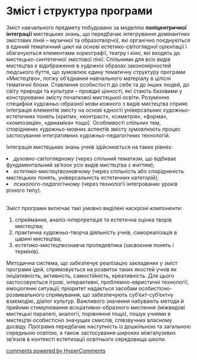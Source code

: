 <div id="hypercomments_widget" class="js-hypercomments-widget invisible"></div>

Зміст і структура програми
=============================================
<p>Зміст навчального предмету побудовано за моделлю <b>поліцентричної інтеграції</b> мистецьких знань, що передбачає інтегрування домінантних змістових ліній – музичної та образотворчої, які органічно поєднуються в єдиний тематичний цикл на основі естетико-світоглядної орієнтації і збагачуються елементами хореографії, театру і кіно, які входять до мистецько-синтетичної змістової лінії. Спільними для всіх видів мистецтва є відображення в художніх образах закономірностей людського буття, що зумовлює єдину тематичну структуру програми «Мистецтво», логіку  об’єднання навчального матеріалу в цілісні тематичні блоки. Ставлення особистості до себе та до інших людей, до світу природи та культури – провідні цінності, які стають базовими у конструюванні змісту початкової мистецької освіти. Розумінню специфіки художньо-образної мови кожного з видів мистецтва сприяє інтеграція елементів змісту на основі єдності універсальних художньо-естетичних понять («ритм», «контраст», «симетрія», «форма», «композиція», «динаміка» тощо).  Особливості спільних тем, споріднених художньо-мовних аспектів змісту зумовлюють процес застосування інтегративних художньо-педагогічних технологій.</p>
<p>Інтеграція мистецьких знань учнів здійснюється на таких рівнях:</p>
<li><i>духовно-світоглядному</i> (через спільний тематизм, що відбиває фундаментальний зв’язок усіх видів мистецтва з життям);</li>
<li><i>естетико-мистецтвознавчому</i> (через спільність або спорідненість мистецьких понять,  універсальність естетичних категорій);</li>
<li><i>психолого-педагогічному</i> (через технології інтегрованих уроків різного типу).</li><br>

<p>Зміст програми включає такі умовно виділені наскрізні <i>компоненти</i>:</p>
<ol type="1)">
<li>сприймання, аналіз-інтерпретація та естетична оцінка творів мистецтва; </li>
<li>практична художньо-творча діяльність учнів, самореалізація в царині мистецтва;</li>
<li>естетико-мистецтвознавча пропедевтика (засвоєння понять і термінів).</li></ol>

<p>Методична система, що забезпечує реалізацію закладених у зміст програми ідей, спрямовується на розвиток таких якостей учнів як ініціативність, активність, самостійність, креативність. Для цього застосовуються ігрові, інтерактивні, проблемно-евристичні технології, емоціогенні ситуації; пріоритет надається засобам особистісно-розвивального спрямування, що забезпечують суб’єкт-суб’єктну взаємодію, діалог культур. Важливого значення набувають методи й прийоми стимулювання асоціативно-образного мислення (міжвидові мистецькі паралелі, аналогії, порівняння тощо), пошук учнями в мистецтві особистісно значущих смислів, співзвучних власному досвіду. Програма передбачає наступність із дошкільною та загальною середньою освітою, а також застосування широких міжгалузевих зв’язків в контексті естетизації освітнього середовища школи.</p>

<div class="js-hypercomments-container">
<a href="http://hypercomments.com" class="hc-link" title="comments widget">comments powered by HyperComments</a>
</div>